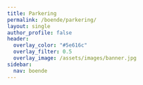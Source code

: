 ```yaml
---
title: Parkering
permalink: /boende/parkering/
layout: single
author_profile: false
header:
  overlay_color: "#5e616c"
  overlay_filter: 0.5
  overlay_image: /assets/images/banner.jpg
sidebar:
  nav: boende
---
```

